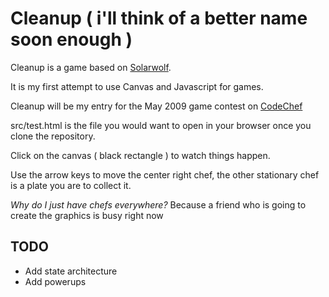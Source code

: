 Cleanup ( i'll think of a better name soon enough )
===================================================

Cleanup is a game based on [Solarwolf](http://www.pygame.org/shredwheat/solarwolf/).

It is my first attempt to use Canvas and Javascript for games.

Cleanup will be my entry for the May 2009 game contest on [CodeChef](http://www.codechef.com)

src/test.html is the file you would want to open in your browser once you clone the repository.

Click on the canvas ( black rectangle ) to watch things happen.

Use the arrow keys to move the center right chef, the other stationary chef is a plate
you are to collect it.

_Why do I just have chefs everywhere?_
Because a friend who is going to create the graphics is busy right now

TODO
----
* Add state architecture
* Add powerups
